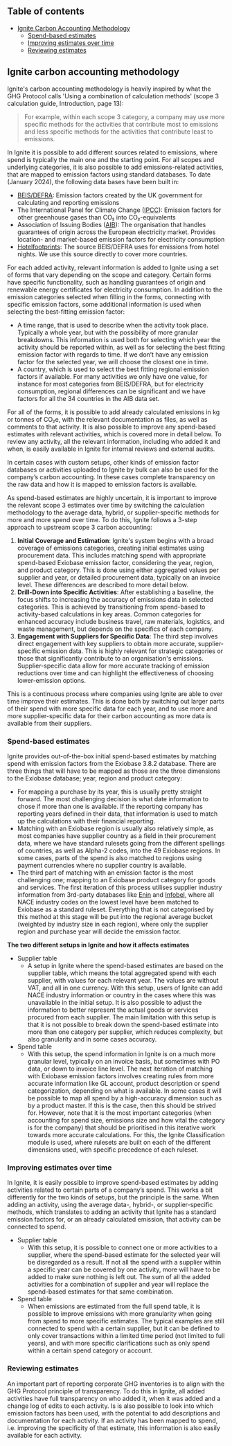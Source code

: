 ## Table of contents

- [Ignite Carbon Accounting Methodology](#ignite-carbon-accounting-methodology)
  - [Spend-based estimates](#spend-based-estimates)
  - [Improving estimates over time](#improving-estimates-over-time)
  - [Reviewing estimates](#reviewing-estimates)

## Ignite carbon accounting methodology

Ignite's carbon accounting methodology is heavily inspired by what the GHG Protocol calls 'Using a combination of calculation methods' (scope 3 calculation guide, Introduction, page 13):

> For example, within each scope 3 category, a company may use more specific methods for the activities that contribute most to emissions and less specific methods for the activities that contribute least to emissions.

In Ignite it is possible to add different sources related to emissions, where spend is typically the main one and the starting point. For all scopes and underlying categories, it is also possible to add emissions-related activities, that are mapped to emission factors using standard databases. To date (January 2024), the following data bases have been built in:

- [BEIS/DEFRA](https://www.gov.uk/government/publications/greenhouse-gas-reporting-conversion-factors-2023): Emission factors created by the UK government for calculating and reporting emissions
- The International Panel for Climate Change ([IPCC](https://www.notion.so/Carbon-Accounting-Wiki-8d77e991b0e04d9cb80c7e6e3ab8fb12?pvs=21)): Emission factors for other greenhouse gases than CO₂ into CO₂-equivalents
- Association of Issuing Bodies ([AIB](https://www.aib-net.org/facts/european-residual-mix/2022)): The organisation that handles guarantees of origin across the European electricity market. Provides location- and market-based emission factors for electricity consumption
- [Hotelfootprints](https://www.hotelfootprints.org/): The source BEIS/DEFRA uses for emissions from hotel nights. We use this source directly to cover more countries.

For each added activity, relevant information is added to Ignite using a set of forms that vary depending on the scope and category. Certain forms have specific functionality, such as handling guarantees of origin and renewable energy certificates for electricity consumption. In addition to the emission categories selected when filling in the forms, connecting with specific emission factors, some additional information is used when selecting the best-fitting emission factor:

- A time range, that is used to describe when the activity took place. Typically a whole year, but with the possibility of more granular breakdowns. This information is used both for selecting which year the activity should be reported within, as well as for selecting the best fitting emission factor with regards to time. If we don’t have any emission factor for the selected year, we will choose the closest one in time.
- A country, which is used to select the best fitting regional emission factors if available. For many activities we only have one value, for instance for most categories from BEIS/DEFRA, but for electricity consumption, regional differences can be significant and we have factors for all the 34 countries in the AIB data set.

For all of the forms, it is possible to add already calculated emissions in kg or tonnes of CO₂e, with the relevant documentation as files, as well as comments to that activity. It is also possible to improve any spend-based estimates with relevant activities, which is covered more in detail below. To review any activity, all the relevant information, including who added it and when, is easily available in Ignite for internal reviews and external audits.

In certain cases with custom setups, other kinds of emission factor databases or activities uploaded to Ignite by bulk can also be used for the company’s carbon accounting. In these cases complete transparency on the raw data and how it is mapped to emission factors is available.

As spend-based estimates are highly uncertain, it is important to improve the relevant scope 3 estimates over time by switching the calculation methodology to the average data, hybrid, or supplier-specific methods for more and more spend over time. To do this, Ignite follows a 3-step approach to upstream scope 3 carbon accounting:

1. **Initial Coverage and Estimation**: Ignite's system begins with a broad coverage of emissions categories, creating initial estimates using procurement data. This includes matching spend with appropriate spend-based Exiobase emission factor, considering the year, region, and product category. This is done using either aggregated values per supplier and year, or detailed procurement data, typically on an invoice level. These differences are described to more detail below.
2. **Drill-Down into Specific Activities**: After establishing a baseline, the focus shifts to increasing the accuracy of emissions data in selected categories. This is achieved by transitioning from spend-based to activity-based calculations in key areas. Common categories for enhanced accuracy include business travel, raw materials, logistics, and waste management, but depends on the specifics of each company.
3. **Engagement with Suppliers for Specific Data**: The third step involves direct engagement with key suppliers to obtain more accurate, supplier-specific emission data. This is highly relevant for strategic categories or those that significantly contribute to an organisation's emissions. Supplier-specific data allow for more accurate tracking of emission reductions over time and can highlight the effectiveness of choosing lower-emission options.

This is a continuous process where companies using Ignite are able to over time improve their estimates. This is done both by switching out larger parts of their spend with more specific data for each year, and to use more and more supplier-specific data for their carbon accounting as more data is available from their suppliers.

### Spend-based estimates

Ignite provides out-of-the-box initial spend-based estimates by matching spend with emission factors from the Exiobase 3.8.2 database. There are three things that will have to be mapped as those are the three dimensions to the Exiobase database; year, region and product category:

- For mapping a purchase by its year, this is usually pretty straight forward. The most challenging decision is what date information to chose if more than one is available. If the reporting company has reporting years defined in their data, that information is used to match up the calculations with their financial reporting.
- Matching with an Exiobase region is usually also relatively simple, as most companies have supplier country as a field in their procurement data, where we have standard rulesets going from the different spellings of countries, as well as Alpha-2 codes, into the 49 Exiobase regions. In some cases, parts of the spend is also matched to regions using payment currencies where no supplier country is available.
- The third part of matching with an emission factor is the most challenging one; mapping to an Exiobase product category for goods and services. The first iteration of this process utilises supplier industry information from 3rd-party databases like [Enin](https://www.enin.ai/) and [Infobel](https://www.infobel.com/), where all NACE industry codes on the lowest level have been matched to Exiobase as a standard ruleset. Everything that is not categorised by this method at this stage will be put into the regional average bucket (weighted by industry size in each region), where only the supplier region and purchase year will decide the emission factor.

**The two different setups in Ignite and how it affects estimates**

- Supplier table
  - A setup in Ignite where the spend-based estimates are based on the supplier table, which means the total aggregated spend with each supplier, with values for each relevant year. The values are without VAT, and all in one currency. With this setup, users of Ignite can add NACE industry information or country in the cases where this was unavailable in the initial setup. It is also possible to adjust the information to better represent the actual goods or services procured from each supplier. The main limitation with this setup is that it is not possible to break down the spend-based estimate into more than one category per supplier, which reduces complexity, but also granularity and in some cases accuracy.
- Spend table
  - With this setup, the spend information in Ignite is on a much more granular level, typically on an invoice basis, but sometimes with PO data, or down to invoice line level. The next iteration of matching with Exiobase emission factors involves creating rules from more accurate information like GL account, product description or spend categorization, depending on what is available. In some cases it will be possible to map all spend by a high-accuracy dimension such as by a product master. If this is the case, then this should be strived for. However, note that it is the most important categories (when accounting for spend size, emissions size and how vital the category is for the company) that should be prioritised in this iterative work towards more accurate calculations. For this, the Ignite Classification module is used, where rulesets are built on each of the different dimensions used, with specific precedence of each ruleset.

### Improving estimates over time

In Ignite, it is easily possible to improve spend-based estimates by adding activities related to certain parts of a company’s spend. This works a bit differently for the two kinds of setups, but the principle is the same. When adding an activity, using the average data-, hybrid-, or supplier-specific methods, which translates to adding an activity that Ignite has a standard emission factors for, or an already calculated emission, that activity can be connected to spend.

- Supplier table
  - With this setup, it is possible to connect one or more activities to a supplier, where the spend-based estimate for the selected year will be disregarded as a result. If not all the spend with a supplier within a specific year can be covered by one activity, more will have to be added to make sure nothing is left out. The sum of all the added activities for a combination of supplier and year will replace the spend-based estimates for that same combination.
- Spend table
  - When emissions are estimated from the full spend table, it is possible to improve emissions with more granularity when going from spend to more specific estimates. The typical examples are still connected to spend with a certain supplier, but it can be defined to only cover transactions within a limited time period (not limited to full years), and with more specific clarifications such as only spend within a certain spend category or account.

### Reviewing estimates

An important part of reporting corporate GHG inventories is to align with the GHG Protocol principle of transparency. To do this in Ignite, all added activities have full transparency on who added it, when it was added and a change log of edits to each activity. Is is also possible to look into which emission factors has been used, with the potential to add descriptions and documentation for each activity. If an activity has been mapped to spend, i.e. improving the specificity of that estimate, this information is also easily available for each activity.

